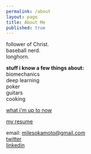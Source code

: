 ```yaml
---
permalink: /about
layout: page
title: About Me
published: true
---
```

follower of Christ.  
baseball nerd.  
longhorn.  

**stuff i know a few things about:**  
biomechanics  
deep learning  
poker  
guitars  
cooking  

[what i'm up to now](/now)

[my resume](https://drive.google.com/file/d/1RMF5pLm7yTLv0hsPg33DAKJEmC6OuTSr/view?usp=sharing)

email: milesokamoto@gmail.com  
[twitter](https://twitter.com/MilesOkamoto)  
[linkedin](https://www.linkedin.com/in/miles-okamoto/)


